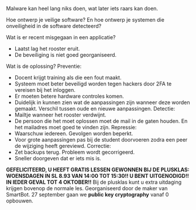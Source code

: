 Malware kan heel lang niks doen, wat later iets raars kan doen.

Hoe ontwerp je veilige software? En hoe ontwerp je systemen die onveiligheid in de software detecteerd?

Wat is er recent misgegaan in een applicatie?
- Laatst lag het rooster eruit.
- De beveiliging is niet goed georganiseerd.

Wat is de oplossing?
Preventie:
- Docent krijgt training als die een fout maakt.
- Systeem moet beter beveiligd worden tegen hackers door 2FA te vereisen bij het inloggen.
- Er moeten betere hardware controles komen.
- Duidelijk in kunnen zien wat de aanpassingen zijn wanneer deze worden gemaakt. Verschil tussen oude en nieuwe aanpassingen.
Detectie:
- Mailtje wanneer het rooster verdwijnt.
- De persoon die het moet oplossen moet de mail in de gaten houden. En het mailadres moet goed te vinden zijn.
Repressie:
- Waarschuw iedereen. Gevolgen worden beperkt.
- Voor grote aanpassingen pas bij de student doorvoeren zodra een peer de wijziging heeft gereviewd.
Correctie:
- Zet backups terug. Probleem wordt gecorrigeerd.
- Sneller doorgeven dat er iets mis is.

**GEFELICITEERD, U HEEFT GRATIS LESSEN GEWONNEN BIJ DE PLUSKLAS: WOENSDAGEN IN SL 8.93 VAN 14:00 TOT 15:30!! U BENT UITGENODIGD!! IN IEDER GEVAL TOT 4 OKTOBER!!**
Bij de plusklas kunt u extra uitdaging krijgen bovenop de normale les. Georganiseerd door de maker van SmartBot.
27 september gaan we **public key cryptography** vanaf 0 opbouwen.